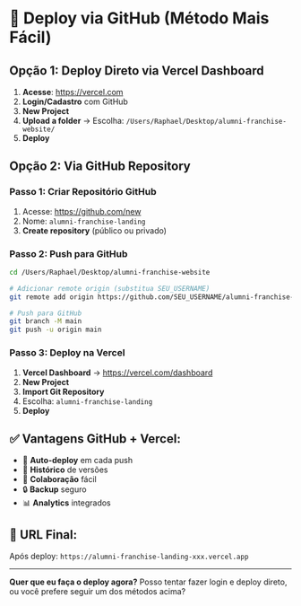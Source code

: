# 🚀 Deploy via GitHub (Método Mais Fácil)

## Opção 1: Deploy Direto via Vercel Dashboard

1. **Acesse**: https://vercel.com
2. **Login/Cadastro** com GitHub
3. **New Project** 
4. **Upload a folder** → Escolha: `/Users/Raphael/Desktop/alumni-franchise-website/`
5. **Deploy**

## Opção 2: Via GitHub Repository

### Passo 1: Criar Repositório GitHub

1. Acesse: https://github.com/new
2. Nome: `alumni-franchise-landing`
3. **Create repository** (público ou privado)

### Passo 2: Push para GitHub

```bash
cd /Users/Raphael/Desktop/alumni-franchise-website

# Adicionar remote origin (substitua SEU_USERNAME)
git remote add origin https://github.com/SEU_USERNAME/alumni-franchise-landing.git

# Push para GitHub
git branch -M main
git push -u origin main
```

### Passo 3: Deploy na Vercel

1. **Vercel Dashboard** → https://vercel.com/dashboard
2. **New Project**
3. **Import Git Repository**
4. Escolha: `alumni-franchise-landing`
5. **Deploy**

## ✅ Vantagens GitHub + Vercel:

- 🔄 **Auto-deploy** em cada push
- 📝 **Histórico** de versões
- 👥 **Colaboração** fácil
- 🔒 **Backup** seguro
- 📊 **Analytics** integrados

## 🎯 URL Final:

Após deploy: `https://alumni-franchise-landing-xxx.vercel.app`

---

**Quer que eu faça o deploy agora?** 
Posso tentar fazer login e deploy direto, ou você prefere seguir um dos métodos acima?